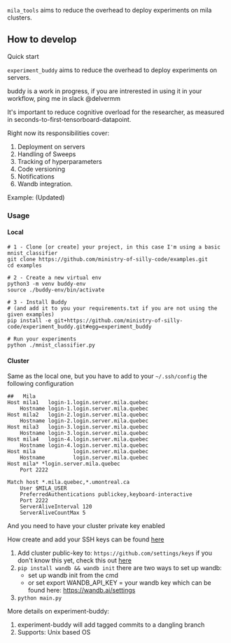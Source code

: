 `mila_tools` aims to reduce the overhead to deploy experiments on mila clusters.

## How to develop
Quick start

`experiment_buddy` aims to reduce the overhead to deploy experiments on servers.

buddy is a work in progress, if you are intrerested in using it in your workflow, ping me in slack @delvermm

It's important to reduce cognitive overload for the researcher, as measured in seconds-to-first-tensorboard-datapoint.

Right now its responsibilities cover:
1. Deployment on servers
1. Handling of Sweeps
1. Tracking of hyperparameters
1. Code versioning
1. Notifications
1. Wandb integration.

Example: (Updated)

### Usage

#### Local

```shell
# 1 - Clone [or create] your project, in this case I'm using a basic mnist_classifier 
git clone https://github.com/ministry-of-silly-code/examples.git
cd examples

# 2 - Create a new virtual env
python3 -m venv buddy-env
source ./buddy-env/bin/activate

# 3 - Install Buddy
# (and add it to you your requirements.txt if you are not using the given examples)
pip install -e git+https://github.com/ministry-of-silly-code/experiment_buddy.git#egg=experiment_buddy

# Run your experiments
python ./mnist_classifier.py
```

#### Cluster
Same as the local one, but you have to add to your `~/.ssh/config` the following configuration 

```shell
##   Mila
Host mila1   login-1.login.server.mila.quebec
    Hostname login-1.login.server.mila.quebec
Host mila2   login-2.login.server.mila.quebec
    Hostname login-2.login.server.mila.quebec
Host mila3   login-3.login.server.mila.quebec
    Hostname login-3.login.server.mila.quebec
Host mila4   login-4.login.server.mila.quebec
    Hostname login-4.login.server.mila.quebec
Host mila            login.server.mila.quebec
    Hostname         login.server.mila.quebec
Host mila* *login.server.mila.quebec
    Port 2222

Match host *.mila.quebec,*.umontreal.ca
    User $MILA_USER
    PreferredAuthentications publickey,keyboard-interactive
    Port 2222
    ServerAliveInterval 120
    ServerAliveCountMax 5
```

And you need to have your cluster private key enabled

How create and add your SSH keys can be found [here](https://docs.github.com/en/free-pro-team@latest/github/authenticating-to-github/adding-a-new-ssh-key-to-your-github-account) 

1. Add cluster public-key to: `https://github.com/settings/keys` if you don't know this yet, check this out [here](https://docs.github.com/en/free-pro-team@latest/github/authenticating-to-github/adding-a-new-ssh-key-to-your-github-account)
1. `pip install wandb && wandb init` there are two ways to set up wandb: 
    - set up wandb init from the cmd
    - or set export  WANDB_API_KEY = your wandb key which can be found here: https://wandb.ai/settings
1. `python main.py`

More details on experiment-buddy:
1. experiment-buddy will add tagged commits to a dangling branch 
2. Supports: Unix based OS
